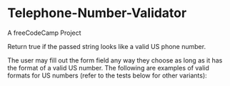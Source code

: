 # Telephone-Number-Validator
A freeCodeCamp Project

Return true if the passed string looks like a valid US phone number.

The user may fill out the form field any way they choose as long as it has the format of a valid
US number. The following are examples of valid formats for US numbers (refer to the tests
below for other variants):
